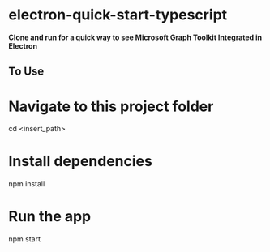 # electron-quick-start-typescript

**Clone and run for a quick way to see Microsoft Graph Toolkit Integrated in Electron**

## To Use

# Navigate to this project folder
cd  <insert_path>

# Install dependencies
npm install
# Run the app
npm start
```


